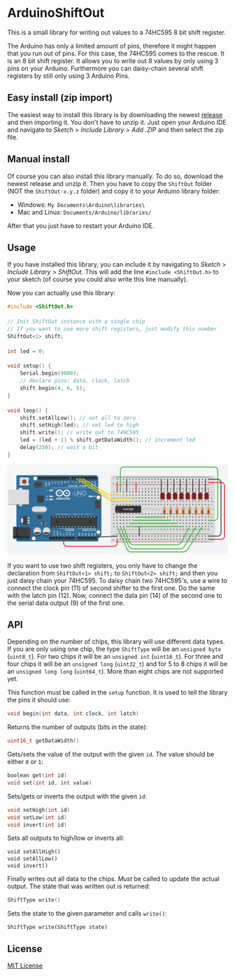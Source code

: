 # ArduinoShiftOut
This is a small library for writing out values to a 74HC595 8 bit shift register.

The Arduino has only a limited amount of pins, therefore it might happen that you run out of pins.
For this case, the 74HC595 comes to the rescue. It is an 8 bit shift register. It allows you to write out 8 values by only using 3 pins on your Arduino. Furthermore you can daisy-chain several shift registers by still only using 3 Arduino Pins.

## Easy install (zip import)
The easiest way to install this library is by downloading the newest [release](https://github.com/andrealmeid/ArduinoShiftOut/releases) and then importing it.
You don't have to unzip it. Just open your Arduino IDE and navigate to *Sketch* > *Include Library* > *Add .ZIP* and then select the zip file.

## Manual install
Of course you can also install this library manually. To do so, download the newest release and unzip it. Then you have to copy the `ShiftOut` folder (NOT the `ShiftOut-x.y.z` folder) and copy it to your Arduino library folder:
* Windows: `My Documents\Arduino\libraries\`
* Mac and Linux: `Documents/Arduino/libraries/`

After that you just have to restart your Arduino IDE.

## Usage
If you have installed this library, you can include it by navigating to *Sketch* > *Include Library* > *ShiftOut*. This will add the line `#include <ShiftOut.h>` to your sketch (of course you could also write this line manually).

Now you can actually use this library:
``` c++
#include <ShiftOut.h>

// Init ShiftOut instance with a single chip
// If you want to use more shift registers, just modify this number
ShiftOut<1> shift;

int led = 0;

void setup() {
	Serial.begin(9600);
	// declare pins: data, clock, latch
	shift.begin(4, 6, 5);
}

void loop() {
	shift.setAllLow(); // set all to zero
	shift.setHigh(led); // set led to high
	shift.write(); // write out to 74HC595
	led = (led + 1) % shift.getDataWidth(); // increment led
	delay(250); // wait a bit
}
```
![Breadboard layout for one shift register](ShiftOut/examples/ShiftRegister/layout.png)

If you want to use two shift registers, you only have to change the declaration from `ShiftOut<1> shift;` to `ShiftOut<2> shift;` and then you just daisy chain your 74HC595. To daisy chain two 74HC595's, use a wire to connect the clock pin (11) of second shifter to the first one. Do the same with the latch pin (12). Now, connect the data pin (14) of the second one to the serial data output (9) of the first one.

## API
Depending on the number of chips, this library will use different data types.
If you are only using one chip, the type `ShiftType` will be an `unsigned byte` (`uint8_t`). For two chips it will be an `unsigned int` (`uint16_t`). For three and four chips it will be an `unsigned long` (`uint32_t`) and for 5 to 8 chips it will be an `unsigned long long` (`uint64_t`). More than eight chips are not supported yet.

This function must be called in the `setup` function. It is used to tell the library the pins it should use:
``` c++
void begin(int data, int clock, int latch)
```

Returns the number of outputs (bits in the state):
``` c++
uint16_t getDataWidth()
```

Gets/sets the value of the output with the given `id`. The value should be either `0` or `1`:
``` c++
boolean get(int id)
void set(int id, int value)
```

Sets/gets or inverts the output with the given `id`:
``` c++
void setHigh(int id)
void setLow(int id)
void invert(int id)
```

Sets all outputs to high/low or inverts all:
```
void setAllHigh()
void setAllLow()
void invert()
```

Finally writes out all data to the chips. *Must* be called to update the actual output. The state that was written out is returned:
``` c++
ShiftType write()
```

Sets the state to the given parameter and calls `write()`:
```
ShiftType write(ShiftType state)
```

## License

[MIT License](LICENSE)
